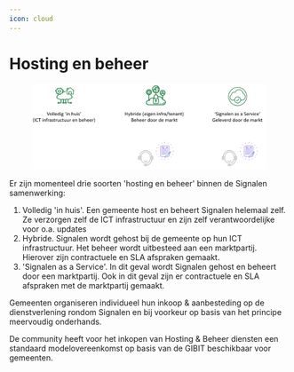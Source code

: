```yaml
---
icon: cloud
---
```


# Hosting en beheer

<figure><img src="../../../.gitbook/assets/image (76).png" alt=""><figcaption></figcaption></figure>

Er zijn momenteel drie soorten 'hosting en beheer' binnen de Signalen samenwerking:

1. Volledig 'in huis'. Een gemeente host en beheert Signalen helemaal zelf. Ze verzorgen zelf de ICT infrastructuur en zijn zelf verantwoordelijke voor o.a. updates
2. Hybride. Signalen wordt gehost bij de gemeente op hun ICT infrastructuur. Het beheer wordt uitbesteed aan een marktpartij. Hierover zijn contractuele en SLA afspraken gemaakt.
3. 'Signalen as a Service'. In dit geval wordt Signalen gehost en beheert door een marktpartij. Ook in dit geval zijn er contractuele en SLA afspraken met de marktpartij gemaakt.

Gemeenten organiseren individueel hun inkoop & aanbesteding op de dienstverlening rondom Signalen en bij voorkeur op basis van het principe meervoudig onderhands.

De community heeft voor het inkopen van Hosting & Beheer diensten een standaard modelovereenkomst op basis van de GIBIT beschikbaar voor gemeenten.

